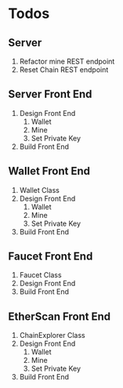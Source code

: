 # Todos

## Server

1. Refactor mine REST endpoint
1. Reset Chain REST endpoint

## Server Front End

1. Design Front End
    1. Wallet
    1. Mine
    1. Set Private Key
1. Build Front End

## Wallet Front End

1. Wallet Class
1. Design Front End
    1. Wallet
    1. Mine
    1. Set Private Key
1. Build Front End

## Faucet Front End

1. Faucet Class
1. Design Front End
1. Build Front End

## EtherScan Front End

1. ChainExplorer Class
1. Design Front End
    1. Wallet
    1. Mine
    1. Set Private Key
1. Build Front End

